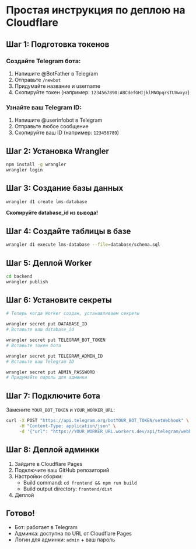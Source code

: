 # Простая инструкция по деплою на Cloudflare

## Шаг 1: Подготовка токенов

### Создайте Telegram бота:
1. Напишите @BotFather в Telegram
2. Отправьте `/newbot`
3. Придумайте название и username
4. Скопируйте токен (например: `1234567890:ABCdefGHIjklMNOpqrsTUVwxyz`)

### Узнайте ваш Telegram ID:
1. Напишите @userinfobot в Telegram
2. Отправьте любое сообщение
3. Скопируйте ваш ID (например: `123456789`)

## Шаг 2: Установка Wrangler

```bash
npm install -g wrangler
wrangler login
```

## Шаг 3: Создание базы данных

```bash
wrangler d1 create lms-database
```
**Скопируйте database_id из вывода!**

## Шаг 4: Создайте таблицы в базе

```bash
wrangler d1 execute lms-database --file=database/schema.sql
```

## Шаг 5: Деплой Worker

```bash
cd backend
wrangler publish
```

## Шаг 6: Установите секреты

```bash
# Теперь когда Worker создан, устанавливаем секреты

wrangler secret put DATABASE_ID
# Вставьте ваш database_id

wrangler secret put TELEGRAM_BOT_TOKEN
# Вставьте токен бота

wrangler secret put TELEGRAM_ADMIN_ID
# Вставьте ваш Telegram ID

wrangler secret put ADMIN_PASSWORD
# Придумайте пароль для админки
```

## Шаг 7: Подключите бота

Замените `YOUR_BOT_TOKEN` и `YOUR_WORKER_URL`:

```bash
curl -X POST "https://api.telegram.org/botYOUR_BOT_TOKEN/setWebhook" \
     -H "Content-Type: application/json" \
     -d '{"url": "https://YOUR_WORKER_URL.workers.dev/api/telegram/webhook"}'
```

## Шаг 8: Деплой админки

1. Зайдите в Cloudflare Pages
2. Подключите ваш GitHub репозиторий
3. Настройки сборки:
   - Build command: `cd frontend && npm run build`
   - Build output directory: `frontend/dist`
4. Деплой

## Готово!

- Бот: работает в Telegram
- Админка: доступна по URL от Cloudflare Pages
- Логин для админки: `admin` + ваш пароль 